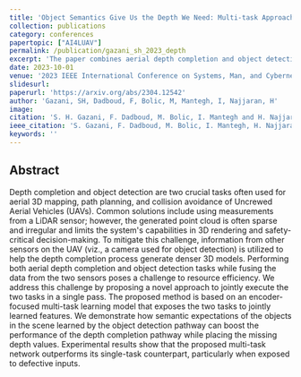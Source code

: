 ```yaml
---
title: 'Object Semantics Give Us the Depth We Need: Multi-task Approach to Aerial Depth Completion'
collection: publications
category: conferences
papertopic: ["AI4LUAV"]
permalink: /publication/gazani_sh_2023_depth
excerpt: 'The paper combines aerial depth completion and object detection tasks in a multi-task network.'
date: 2023-10-01
venue: '2023 IEEE International Conference on Systems, Man, and Cybernetics (SMC)'
slidesurl:
paperurl: 'https://arxiv.org/abs/2304.12542'
author: 'Gazani, SH, Dadboud, F, Bolic, M, Mantegh, I, Najjaran, H'
image:
citation: 'S. H. Gazani, F. Dadboud, M. Bolic, I. Mantegh and H. Najjaran, "Object Semantics Give Us the Depth We Need: Multi-Task Approach to Aerial Depth Completion," 2023 IEEE International Conference on Systems, Man, and Cybernetics (SMC), Honolulu, Oahu, HI, USA, 2023, pp. 2565-2570, doi: 10.1109/SMC53992.2023.10393905.'
ieee_citation: 'S. Gazani, F. Dadboud, M. Bolic, I. Mantegh, H. Najjaran, 'Object Semantics Give Us the Depth We Need: Multi-task Approach to Aerial Depth Completion,' arXiv preprint arXiv:2304.12542, 2023.'
keywords: ''
---
```


## Abstract

Depth completion and object detection are two crucial tasks often used for aerial 3D mapping, path planning, and collision avoidance of Uncrewed Aerial Vehicles (UAVs). Common solutions include using measurements from a LiDAR sensor; however, the generated point cloud is often sparse and irregular and limits the system's capabilities in 3D rendering and safety-critical decision-making. To mitigate this challenge, information from other sensors on the UAV (viz., a camera used for object detection) is utilized to help the depth completion process generate denser 3D models. Performing both aerial depth completion and object detection tasks while fusing the data from the two sensors poses a challenge to resource efficiency. We address this challenge by proposing a novel approach to jointly execute the two tasks in a single pass. The proposed method is based on an encoder-focused multi-task learning model that exposes the two tasks to jointly learned features. We demonstrate how semantic expectations of the objects in the scene learned by the object detection pathway can boost the performance of the depth completion pathway while placing the missing depth values. Experimental results show that the proposed multi-task network outperforms its single-task counterpart, particularly when exposed to defective inputs.
